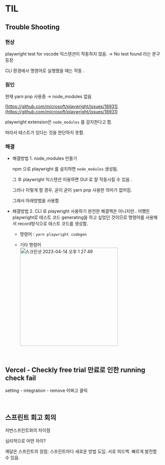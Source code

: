 # TIL

## Trouble Shooting

### 현상

playwright test for vscode 익스텐션이 작동하지 않음. → No test found 라는 문구 등장

CLI 환경에서 명령어로 실행했을 때는 작동 .

### 원인

현재 yarn pnp 사용중 → node_modules 없음

[https://github.com/microsoft/playwright/issues/18931](https://github.com/microsoft/playwright/issues/18931)

playwright extension은 `node_modules` 를 감지한다고 함.

따라서 테스트가 있다는 것을 판단하지 못함.

### 해결

- 해결방법 1. node_modules 만들기

  npm 으로 playwright 를 설치하면 `node_modules` 생성됨.

  그 후 playwright 익스텐션 이용하면 GUI 로 잘 작동시킬 수 있음 .

  그러나 이렇게 할 경우, 굳이 굳이 yarn pnp 사용한 의미가 없어짐.

  그래서 아래방법을 사용함

- 해결방법 2. CLI 로 playwright 사용하기
  완전한 해결책은 아니지만.. 어쨌든 playwright로 테스트 코드 generating을 하고 싶었던 것이므로
  명령어를 사용해서 record방식으로 테스트 코드를 생성함.
  - 명령어 : `yarn playwright codegen`

  - 기타 명령어  
    <img width="316" alt="스크린샷 2023-04-14 오후 1 27 49" src="https://github.com/c-jeongyyun/TodayILearned/assets/77582221/3de9675c-6e99-480b-8d88-5a37599e9a4e">

<br/>

## Vercel - Checkly free trial 만료로 인한 running check fail

setting - integration - remove 어쩌고 클릭

<br/>

## 스프린트 회고 회의

저번스프린트와의 차이점

심리적으로 어떤 차이?

깨달은 스프린트의 장점: 스프린트마다 새로운 방법 도입. 서로 피드백. 빠르게 발전할 수 있음.
